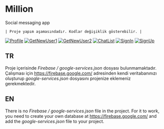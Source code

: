


# Million
Social messaging app 

    | Proje yapım aşamasındadır. Kodlar değişiklik gösterebilir. |


[![Profile](Million "Profile")](https://user-images.githubusercontent.com/67011777/127227548-5397db44-d77c-4dd9-959d-8070dbe27095.png "Profile")
[![GetNewUser1](Million "GetNewUser1")](https://user-images.githubusercontent.com/67011777/127228153-17f9c868-57a9-467a-9619-929ac0a6dcb3.png "GetNewUser1")
[![GetNewUser2](Million "GetNewUser2")](https://user-images.githubusercontent.com/67011777/127227940-03713037-f909-4f81-948c-8369377aa4d2.png "GetNewUser2")
[![ChatList](Million "ChatList")](https://user-images.githubusercontent.com/67011777/127227940-03713037-f909-4f81-948c-8369377aa4d2.png "ChatList")
[![SignIn](Million "SignIn")](https://user-images.githubusercontent.com/67011777/127228136-26d0d919-ef67-49c6-b060-7180af59926b.png "SignIn")
[![SignUp](Million "SignUp")](https://user-images.githubusercontent.com/67011777/127228145-1023f7d8-558e-4459-9f20-6631a4595b46.png "SignUp")



## TR
Proje içerisinde *Firebase / google-services.json* dosyası bulunmamaktadır. 
Çalışması için https://firebase.google.com/ adresinden kendi veritabanınızı oluşturup *google-services.json* dosyasını projenize eklemeniz gerekmektedir.


## EN
There is no *Firebase / google-services.json* file in the project.
For it to work, you need to create your own database at https://firebase.google.com/ and add the *google-services.json* file to your project.



